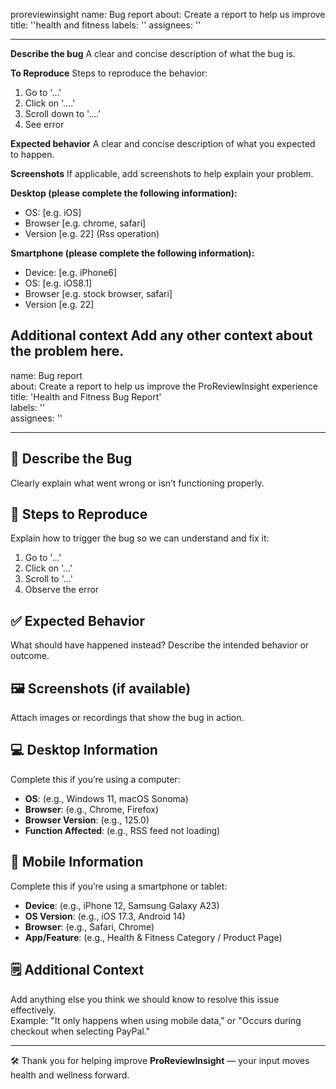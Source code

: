 proreviewinsight 
name: Bug report
about: Create a report to help us improve
title: ''health and fitness 
labels: ''
assignees: ''

---

**Describe the bug**
A clear and concise description of what the bug is.

**To Reproduce**
Steps to reproduce the behavior:
1. Go to '...'
2. Click on '....'
3. Scroll down to '....'
4. See error

**Expected behavior**
A clear and concise description of what you expected to happen.

**Screenshots**
If applicable, add screenshots to help explain your problem.

**Desktop (please complete the following information):**
 - OS: [e.g. iOS]
 - Browser [e.g. chrome, safari]
 - Version [e.g. 22] (Rss operation)

**Smartphone (please complete the following information):**
 - Device: [e.g. iPhone6]
 - OS: [e.g. iOS8.1]
 - Browser [e.g. stock browser, safari]
 - Version [e.g. 22]

**Additional context**
Add any other context about the problem here.
---

name: Bug report  
about: Create a report to help us improve the ProReviewInsight experience  
title: 'Health and Fitness Bug Report'  
labels: ''  
assignees: ''  

---

## 🐞 **Describe the Bug**  
Clearly explain what went wrong or isn’t functioning properly.

## 🔁 **Steps to Reproduce**  
Explain how to trigger the bug so we can understand and fix it:  
1. Go to '...'
2. Click on '...'
3. Scroll to '...'
4. Observe the error

## ✅ **Expected Behavior**  
What should have happened instead? Describe the intended behavior or outcome.

## 🖼️ **Screenshots (if available)**  
Attach images or recordings that show the bug in action.

## 💻 **Desktop Information**  
Complete this if you’re using a computer:  
- **OS**: (e.g., Windows 11, macOS Sonoma)  
- **Browser**: (e.g., Chrome, Firefox)  
- **Browser Version**: (e.g., 125.0)  
- **Function Affected**: (e.g., RSS feed not loading)

## 📱 **Mobile Information**  
Complete this if you’re using a smartphone or tablet:  
- **Device**: (e.g., iPhone 12, Samsung Galaxy A23)  
- **OS Version**: (e.g., iOS 17.3, Android 14)  
- **Browser**: (e.g., Safari, Chrome)  
- **App/Feature**: (e.g., Health & Fitness Category / Product Page)

## 🗒️ **Additional Context**  
Add anything else you think we should know to resolve this issue effectively.  
Example: "It only happens when using mobile data," or "Occurs during checkout when selecting PayPal."

---

🛠️ Thank you for helping improve **ProReviewInsight** — your input moves health and wellness forward.

